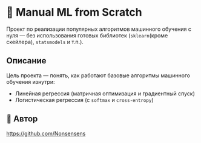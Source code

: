 # 🧠 Manual ML from Scratch

Проект по реализации популярных алгоритмов машинного обучения с нуля — без использования готовых библиотек (`sklearn`(кроме скейлера), `statsmodels` и т.п.).

## Описание
Цель проекта — понять, как работают базовые алгоритмы машинного обучения изнутри:
- Линейная регрессия (матричная оптимизация и градиентный спуск)
- Логистическая регрессия (с `softmax` и `cross-entropy`)

🎯 Автор
--------
https://github.com/Nonsensens
